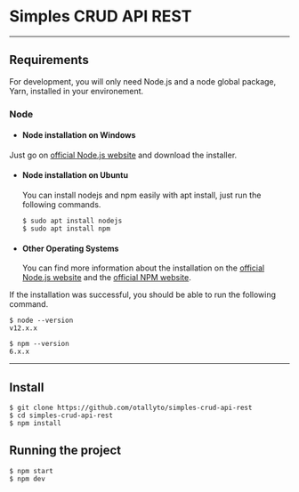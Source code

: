 # Simples CRUD API REST

---

## Requirements

For development, you will only need Node.js and a node global package, Yarn, installed in your environement.

### Node

- #### Node installation on Windows

Just go on [official Node.js website](https://nodejs.org/) and download the installer.

- #### Node installation on Ubuntu

  You can install nodejs and npm easily with apt install, just run the following commands.

      $ sudo apt install nodejs
      $ sudo apt install npm

- #### Other Operating Systems
  You can find more information about the installation on the [official Node.js website](https://nodejs.org/) and the [official NPM website](https://npmjs.org/).

If the installation was successful, you should be able to run the following command.

    $ node --version
    v12.x.x

    $ npm --version
    6.x.x

---

## Install

    $ git clone https://github.com/otallyto/simples-crud-api-rest
    $ cd simples-crud-api-rest
    $ npm install

## Running the project

    $ npm start
    $ npm dev
